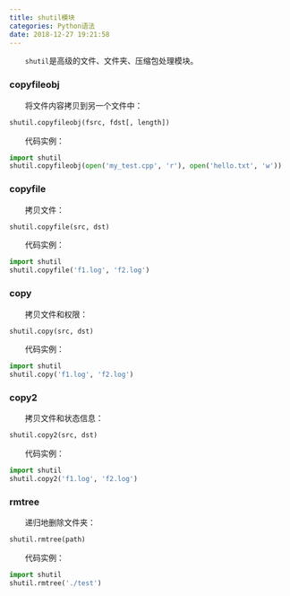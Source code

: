 ```yaml
---
title: shutil模块
categories: Python语法
date: 2018-12-27 19:21:58
---
```

&emsp;&emsp;`shutil`是高级的文件、文件夹、压缩包处理模块。<!--more-->

### copyfileobj

&emsp;&emsp;将文件内容拷贝到另一个文件中：

``` python
shutil.copyfileobj(fsrc, fdst[, length])
```

&emsp;&emsp;代码实例：

``` python
import shutil
shutil.copyfileobj(open('my_test.cpp', 'r'), open('hello.txt', 'w'))
```

### copyfile

&emsp;&emsp;拷贝文件：

``` python
shutil.copyfile(src, dst)
```

&emsp;&emsp;代码实例：

``` python
import shutil
shutil.copyfile('f1.log', 'f2.log')
```

### copy

&emsp;&emsp;拷贝文件和权限：

``` python
shutil.copy(src, dst)
```

&emsp;&emsp;代码实例：

``` python
import shutil
shutil.copy('f1.log', 'f2.log')
```

### copy2

&emsp;&emsp;拷贝文件和状态信息：

``` python
shutil.copy2(src, dst)
```

&emsp;&emsp;代码实例：

``` python
import shutil
shutil.copy2('f1.log', 'f2.log')
```

### rmtree

&emsp;&emsp;递归地删除文件夹：

``` python
shutil.rmtree(path)
```

&emsp;&emsp;代码实例：

``` python
import shutil
shutil.rmtree('./test')
```